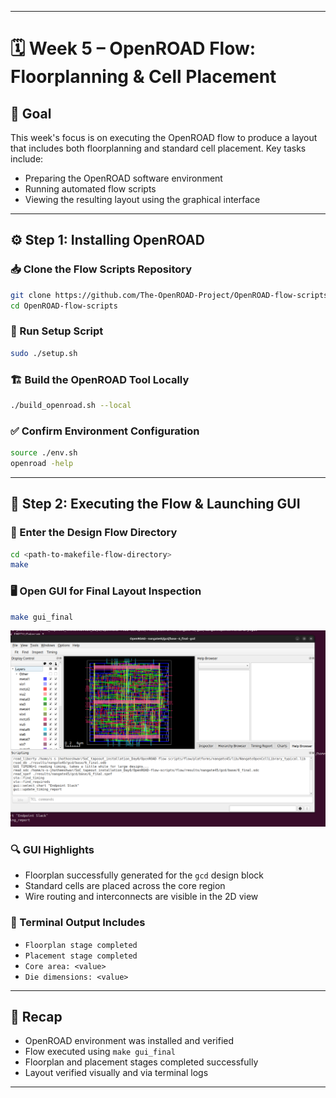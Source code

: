 

---

# 🗓️ Week 5 – OpenROAD Flow: Floorplanning & Cell Placement

## 🎯 Goal

This week's focus is on executing the OpenROAD flow to produce a layout that includes both floorplanning and standard cell placement. Key tasks include:

- Preparing the OpenROAD software environment  
- Running automated flow scripts  
- Viewing the resulting layout using the graphical interface  

---

## ⚙️ Step 1: Installing OpenROAD

### 📥 Clone the Flow Scripts Repository
```bash
git clone https://github.com/The-OpenROAD-Project/OpenROAD-flow-scripts.git
cd OpenROAD-flow-scripts
```

### 🧰 Run Setup Script
```bash
sudo ./setup.sh
```

### 🏗️ Build the OpenROAD Tool Locally
```bash
./build_openroad.sh --local
```

### ✅ Confirm Environment Configuration
```bash
source ./env.sh
openroad -help
```


---

## 📐 Step 2: Executing the Flow & Launching GUI

### 📁 Enter the Design Flow Directory
```bash
cd <path-to-makefile-flow-directory>
make
```

### 🖥️ Open GUI for Final Layout Inspection
```bash
make gui_final
```

![GUI](GUI.png)

### 🔍 GUI Highlights
- Floorplan successfully generated for the `gcd` design block  
- Standard cells are placed across the core region  
- Wire routing and interconnects are visible in the 2D view  

### 📜 Terminal Output Includes
- `Floorplan stage completed`  
- `Placement stage completed`  
- `Core area: <value>`  
- `Die dimensions: <value>`  

---

## 🧾 Recap

- OpenROAD environment was installed and verified  
- Flow executed using `make gui_final`  
- Floorplan and placement stages completed successfully  
- Layout verified visually and via terminal logs  

---



